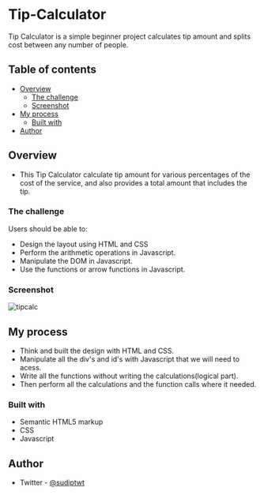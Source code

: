 # Tip-Calculator
Tip Calculator is a simple beginner project calculates tip amount and splits cost between any number of people.


## Table of contents

- [Overview](#overview)
  - [The challenge](#the-challenge)
  - [Screenshot](#screenshot)
- [My process](#my-process)
  - [Built with](#built-with)  
- [Author](#author)


## Overview

- This Tip Calculator calculate tip amount for various percentages of the cost of the service, and also provides a total amount that includes the tip.

### The challenge

Users should be able to:
- Design the layout using HTML and CSS
- Perform the arithmetic operations in Javascript.
- Manipulate the DOM in Javascript.
- Use the functions or arrow functions in Javascript.

### Screenshot

![tipcalc](https://user-images.githubusercontent.com/79646606/177042588-74a88660-aa94-43f7-9f77-536bb926c3ad.png)

## My process

- Think and built the design with HTML and CSS.
- Manipulate all the div's and id's with Javascript that we will need to acess.
- Write all the functions without writing the calculations(logical part).
- Then perform all the calculations and the function calls where it needed.

### Built with

- Semantic HTML5 markup
- CSS 
- Javascript

## Author
- Twitter - [@sudiptwt](https://twitter.com/sudiptwt)

